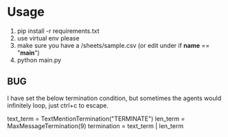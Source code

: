 # Usage
1. pip install -r requirements.txt
2. use virtual env please
3. make sure you have a /sheets/sample.csv (or edit under if __name__ == "__main__")
4. python main.py

## BUG
I have set the below termination condition, but sometimes the agents would infinitely loop, just ctrl+c to escape.

text_term = TextMentionTermination("TERMINATE")
len_term = MaxMessageTermination(9)
termination = text_term | len_term